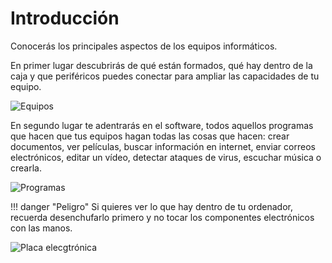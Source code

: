 # Introducción

Conocerás los principales aspectos de los equipos informáticos. 


En primer lugar descubrirás de qué están formados, qué hay dentro de la caja y que periféricos puedes conectar para ampliar las capacidades de tu equipo.

![Equipos](https://cdn.pixabay.com/photo/2015/10/23/20/38/studio-1003635_1280.png)


En segundo lugar te adentrarás en el software, todos aquellos programas que hacen que tus equipos hagan todas las cosas que hacen: crear documentos, ver películas, buscar información en internet, enviar correos electrónicos, editar un vídeo, detectar ataques de virus, escuchar música o crearla.

![Programas](https://cdn.pixabay.com/photo/2015/08/05/19/52/wordpress-876983_1280.jpg)



!!! danger "Peligro"
    Si quieres ver lo que hay dentro de tu ordenador, recuerda desenchufarlo primero y no tocar los componentes electrónicos con las manos.  

![Placa elecgtrónica](https://cdn.pixabay.com/photo/2017/06/06/16/35/cyber-2377718_1280.jpg) 